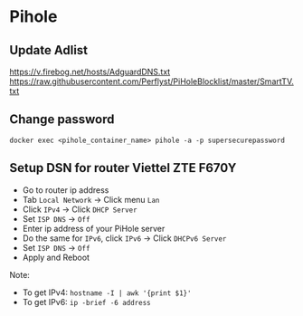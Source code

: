 # Pihole

## Update Adlist

https://v.firebog.net/hosts/AdguardDNS.txt
https://raw.githubusercontent.com/Perflyst/PiHoleBlocklist/master/SmartTV.txt

## Change password

```
docker exec <pihole_container_name> pihole -a -p supersecurepassword
```

## Setup DSN for router Viettel ZTE F670Y

- Go to router ip address
- Tab `Local Network` -> Click menu `Lan`
- Click `IPv4` -> Click `DHCP Server`
- Set `ISP DNS` -> `Off`
- Enter ip address of your PiHole server
- Do the same for `IPv6`, click `IPv6` -> Click `DHCPv6 Server`
- Set `ISP DNS` -> `Off`
- Apply and Reboot

Note:
- To get IPv4: `hostname -I | awk '{print $1}'`
- To get IPv6: `ip -brief -6 address`